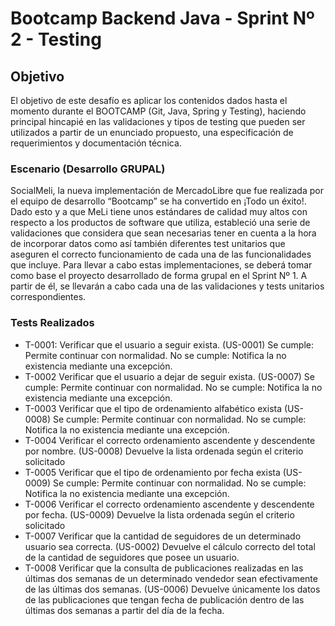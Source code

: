 
# Bootcamp Backend Java  - Sprint Nº 2 - Testing

## Objetivo

El objetivo de este desafío es aplicar los contenidos dados hasta el momento durante el BOOTCAMP 
(Git, Java, Spring y Testing), haciendo principal hincapié en las validaciones y tipos de testing 
que pueden ser utilizados a partir de un enunciado propuesto, una especificación de requerimientos 
y documentación técnica.

### Escenario (Desarrollo GRUPAL)
SocialMeli, la nueva implementación de MercadoLibre que fue realizada por el equipo de desarrollo “Bootcamp” 
se ha convertido en ¡Todo un éxito!. Dado esto y a que MeLi tiene unos estándares de calidad muy altos 
con respecto a los productos de software que utiliza, estableció una serie de validaciones que considera 
que sean necesarias tener en cuenta a la hora de incorporar datos como así también diferentes test unitarios 
que aseguren el correcto funcionamiento de cada una de las funcionalidades que incluye.
Para llevar a cabo estas implementaciones, se deberá tomar como base el proyecto desarrollado de forma grupal 
en el Sprint Nº 1. A partir de él, se llevarán a cabo cada una de las validaciones y tests unitarios 
correspondientes.

### Tests Realizados
- T-0001: Verificar que el usuario a seguir exista. (US-0001)
Se cumple: Permite continuar con normalidad.
No se cumple: Notifica la no existencia mediante una excepción.
- T-0002 Verificar que el usuario a dejar de seguir exista. (US-0007)
Se cumple: Permite continuar con normalidad.
No se cumple: Notifica la no existencia mediante una excepción.
- T-0003 Verificar que el tipo de ordenamiento alfabético exista (US-0008)
Se cumple: Permite continuar con normalidad.
No se cumple: Notifica la no existencia mediante una excepción.
- T-0004 Verificar el correcto ordenamiento ascendente y descendente por nombre. (US-0008)
Devuelve la lista ordenada según el criterio solicitado
- T-0005 Verificar que el tipo de ordenamiento por fecha exista (US-0009)
Se cumple: Permite continuar con normalidad.
No se cumple: Notifica la no existencia mediante una excepción.
- T-0006 Verificar el correcto ordenamiento ascendente y descendente por fecha. (US-0009)
Devuelve la lista ordenada según el criterio solicitado
- T-0007 Verificar que la cantidad de seguidores de un determinado usuario sea correcta. (US-0002)
Devuelve el cálculo correcto del total de la cantidad de seguidores que posee un usuario.
- T-0008 Verificar que la consulta de publicaciones realizadas en las últimas dos semanas de un determinado vendedor sean efectivamente de las últimas dos semanas. (US-0006)
Devuelve únicamente los datos de las publicaciones que tengan fecha de publicación dentro de las últimas dos semanas a partir del día de la fecha.




